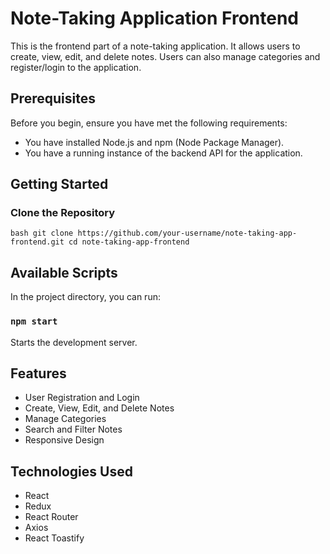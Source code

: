 # Note-Taking Application Frontend

This is the frontend part of a note-taking application. It allows users to create, view, edit, and delete notes. Users can also manage categories and register/login to the application.

## Prerequisites

Before you begin, ensure you have met the following requirements:
- You have installed Node.js and npm (Node Package Manager).
- You have a running instance of the backend API for the application.

## Getting Started

### Clone the Repository

`bash
git clone https://github.com/your-username/note-taking-app-frontend.git
cd note-taking-app-frontend`

## Available Scripts

In the project directory, you can run:

### `npm start`

Starts the development server.

## Features

- User Registration and Login
- Create, View, Edit, and Delete Notes
- Manage Categories
- Search and Filter Notes
- Responsive Design

## Technologies Used

- React
- Redux
- React Router
- Axios
- React Toastify
